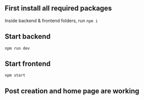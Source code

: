 ## First install all required packages
Inside backend & frontend folders, run
`npm i`

## Start backend
`npm run dev`

## Start frontend
`npm start`

## Post creation and home page are working
